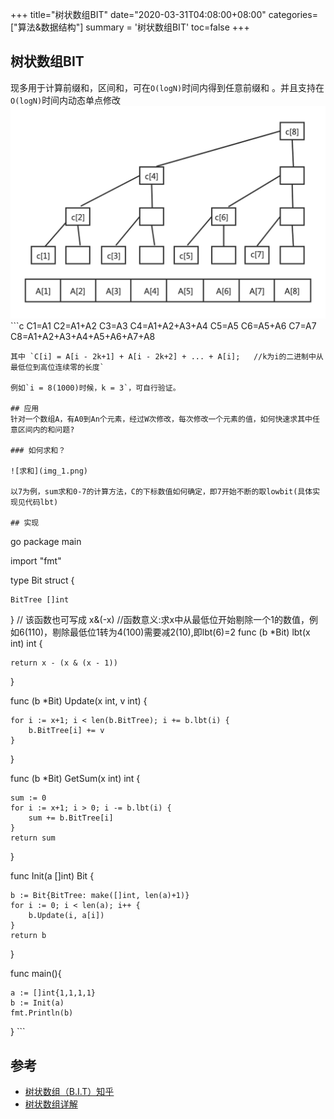 +++
title="树状数组BIT"
date="2020-03-31T04:08:00+08:00"
categories=["算法&数据结构"]
summary = '树状数组BIT'
toc=false
+++

树状数组BIT
-----------

现多用于计算前缀和，区间和，可在`O(logN)`时间内得到任意前缀和 。并且支持在`O(logN)`时间内动态单点修改 ![树状数组BIT](img_0.png) \`\``c C1=A1 C2=A1+A2 C3=A3 C4=A1+A2+A3+A4 C5=A5 C6=A5+A6 C7=A7 C8=A1+A2+A3+A4+A5+A6+A7+A8

```
其中 `C[i] = A[i - 2k+1] + A[i - 2k+2] + ... + A[i];   //k为i的二进制中从最低位到高位连续零的长度`

例如`i = 8(1000)时候，k = 3`，可自行验证。

## 应用
针对一个数组A，有A0到An个元素，经过W次修改，每次修改一个元素的值，如何快速求其中任意区间内的和问题?

### 如何求和？

![求和](img_1.png)

以7为例，sum求和0-7的计算方法，C的下标数值如何确定，即7开始不断的取lowbit(具体实现见代码lbt)

## 实现
```

go package main

import "fmt"

type Bit struct {

```
BitTree []int
```

\} // 该函数也可写成 x&(-x) //函数意义:求x中从最低位开始剔除一个1的数值，例如6(110)，剔除最低位1转为4(100)需要减2(10),即lbt(6)=2 func (b *Bit) lbt(x int) int {

```
return x - (x & (x - 1))
```

\}

func (b *Bit) Update(x int, v int) {

```
for i := x+1; i < len(b.BitTree); i += b.lbt(i) {
    b.BitTree[i] += v
}
```

\}

func (b *Bit) GetSum(x int) int {

```
sum := 0
for i := x+1; i > 0; i -= b.lbt(i) {
    sum += b.BitTree[i]
}
return sum
```

\}

func Init(a []int) Bit {

```
b := Bit{BitTree: make([]int, len(a)+1)}
for i := 0; i < len(a); i++ {
    b.Update(i, a[i])
}
return b
```

\}

func main(){

```
a := []int{1,1,1,1}
b := Init(a)
fmt.Println(b)
```

\} \`\`\`

参考
----

-	[树状数组（B.I.T）知乎](https://zhuanlan.zhihu.com/p/46528130)
-	[树状数组详解](https://www.cnblogs.com/xenny/p/9739600.html)


